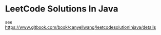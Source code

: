# LeetCode Solutions In Java 
see https://www.gitbook.com/book/canyellwang/leetcodesolutioninjava/details
